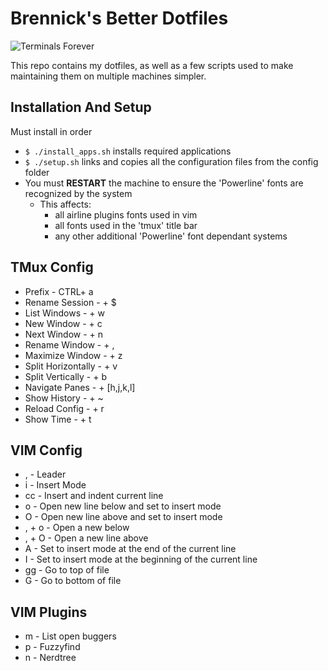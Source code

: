 # Brennick's Better Dotfiles

![Terminals Forever](https://www.commitstrip.com/wp-content/uploads/2016/12/Strip-Lignes-de-commande-english650-final-2.jpg)

This repo contains my dotfiles, as well as a few scripts used to make maintaining them on multiple machines simpler.

## Installation And Setup
Must install in order
- `$ ./install_apps.sh` installs required applications
- `$ ./setup.sh` links and copies all the configuration files from the config folder
- You must **RESTART** the machine to ensure the 'Powerline' fonts are recognized by the system
  - This affects:
    - all airline plugins fonts used in vim
    - all fonts used in the 'tmux' title bar
    - any other additional 'Powerline' font dependant systems

## TMux Config
- Prefix - CTRL+ a
- Rename Session - <Prefix> + $
- List Windows - <Prefix> + w
- New Window - <Prefix> + c
- Next Window - <Prefix> + n
- Rename Window - <Prefix> + ,
- Maximize Window - <Prefix> + z
- Split Horizontally - <Prefix> + v
- Split Vertically - <Prefix> + b
- Navigate Panes - <Prefix> + [h,j,k,l]
- Show History - <Prefix> + ~
- Reload Config - <Prefix> + r
- Show Time - <Prefix> + t

## VIM Config
- , - Leader
- i - Insert Mode
- cc - Insert and indent current line
- o - Open new line below and set to insert mode
- O - Open new line above and set to insert mode
- , + o - Open a new below
- , + O - Open a new line above
- A - Set to insert mode at the end of the current line
- I - Set to insert mode at the beginning of the current line
- gg - Go to top of file
- G - Go to bottom of file

## VIM Plugins
- <Leader> m - List open buggers
- <CTRL> p - Fuzzyfind
- <CTRL> n - Nerdtree
